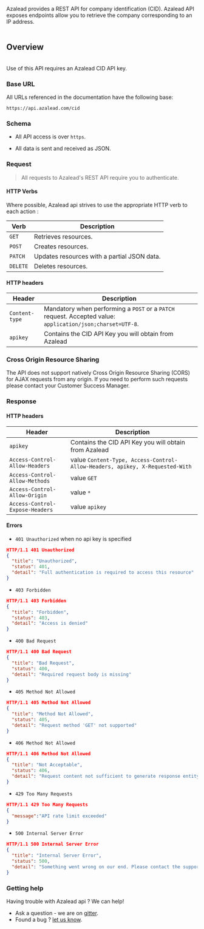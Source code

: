 Azalead provides a REST API for company identification (CID).
Azalead API exposes endpoints allow you to retrieve the company corresponding to an IP address.
<br/><br/>

## Overview

<br/>Use of this API requires an Azalead CID API key.

<span id="api-_-BaseURL"/>

### Base URL

All URLs referenced in the documentation have the following base:

```
https://api.azalead.com/cid
```

<span id="api-_-Schema"/>

### Schema

-   All API access is over `https`.

-   All data is sent and received as JSON.

<span id="api-_-Request"/>

### Request

> All requests to Azalead's REST API require you to authenticate.

#### HTTP Verbs

Where possible, Azalead api strives to use the appropriate HTTP verb to each action :

| **Verb** | **Description**                             |
| -------- | ------------------------------------------- |
| `GET`    | Retrieves resources.                        |
| `POST`   | Creates  resources.                         |
| `PATCH`  | Updates resources with a partial JSON data. |
| `DELETE` | Deletes resources.                          |

#### HTTP headers

| **Header**     | **Description**                                                                                            |
| -------------- | ---------------------------------------------------------------------------------------------------------- |
| `Content-type` | Mandatory when performing a `POST` or a `PATCH` request. Accepted value: `application/json;charset=UTF-8`. |
| `apikey`       | Contains the CID API Key you will obtain from Azalead                                                      |

### Cross Origin Resource Sharing

The API does not support natively Cross Origin Resource Sharing (CORS) for AJAX requests from any origin. If you need to perform such requests please contact your Customer Success Manager.

<span id="api-_-Response"/>

### Response

#### HTTP headers

| **Header**                      | **Description**                                                              |
| ------------------------------- | ---------------------------------------------------------------------------- |
| `apikey`                        | Contains the CID API Key you will obtain from Azalead                        |
| `Access-Control-Allow-Headers`  | value `Content-Type, Access-Control-Allow-Headers, apikey, X-Requested-With` |
| `Access-Control-Allow-Methods`  | value `GET`                                                                  |
| `Access-Control-Allow-Origin`   | value `*`                                                                    |
| `Access-Control-Expose-Headers` | value `apikey`                                                               |

#### Errors

-   `401 Unauthorized` when no api key is specified

```json
HTTP/1.1 401 Unauthorized
{
  "title": "Unauthorized",
  "status": 401,
  "detail": "Full authentication is required to access this resource"
}
```

-   `403 Forbidden`

```json
HTTP/1.1 403 Forbidden
{
  "title": "Forbidden",
  "status": 403,
  "detail": "Access is denied"
}
```

-   `400 Bad Request`

```JSON
HTTP/1.1 400 Bad Request
{
  "title": "Bad Request",
  "status": 400,
  "detail": "Required request body is missing"
}
```

-   `405 Method Not Allowed`

```JSON
HTTP/1.1 405 Method Not Allowed
{
  "title": "Method Not Allowed",
  "status": 405,
  "detail": "Request method 'GET' not supported"
}
```

-   `406 Method Not Allowed`

```JSON
HTTP/1.1 406 Method Not Allowed
{
  "title": "Not Acceptable",
  "status": 406,
  "detail": "Request content not sufficient to generate response entity"
}
```

-   `429 Too Many Requests`

```JSON
HTTP/1.1 429 Too Many Requests
{
  "message":"API rate limit exceeded"
}
```

-   `500 Internal Server Error`

```json
HTTP/1.1 500 Internal Server Error
{
  "title": "Internal Server Error",
  "status": 500,
  "detail": "Something went wrong on our end. Please contact the support."
}
```




<span id="api-_-Help"/>

### Getting help

Having trouble with Azalead api ? We can help!

-   Ask a question - we are on <a href="https://gitter.im/azalead/azalead-api" target="_blank">gitter</a>.
-   Found a bug ?  <a href="https://github.com/Azalead/azalead.github.io/issues" target="_blank">let us know</a>.
